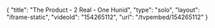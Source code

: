 {
    "title": "The Product - 2 Real - One Hunid",
    "type": "solo",
    "layout": "iframe-static",
    "videoId": "154265112",
    "url": "\/tvpembed\/154265112"
}